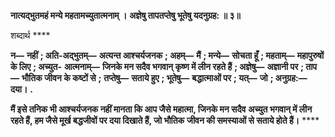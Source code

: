 **नात्यद्भुतमहं मन्ये महतामच्युतात्मनाम् ।** **अज्ञेषु तापतप्तेषु भूतेषु यदनुग्रह: ॥ ३॥** 

शब्दार्थ **** 

**न—** **नहीं** **; अति-अद्भुतम्—** **अत्यन्त आश्चर्यजनक** **; अहम्—** **मैं** **; मन्ये—** **सोचता हूँ** **; महताम्—** **महापुरुषों के लिए** **; अच्युत-** **आत्मनाम्—** **जिनके मन सदैव भगवान् कृष्ण में लीन रहते हैं** **; अज्ञेषु—** **अज्ञानी पर** **; ताप—** **भौतिक जीवन के कष्टों से** **;** **तप्तेषु—** **सताये हुए** **; भूतेषु—** **बद्धात्माओं पर** **; यत्—** **जो** **; अनुग्रह:—** **दया।** **.** 

**मैं इसे तनिक भी आश्चर्यजनक नहीं मानता कि आप जैसे महात्मा, जिनके मन सदैव** **अच्युत भगवान् में लीन रहते हैं, हम जैसे मूर्ख बद्धजीवों पर दया दिखाते हैं, जो भौतिक** **जीवन की समस्याओं से सताये होते हैं।** **** 